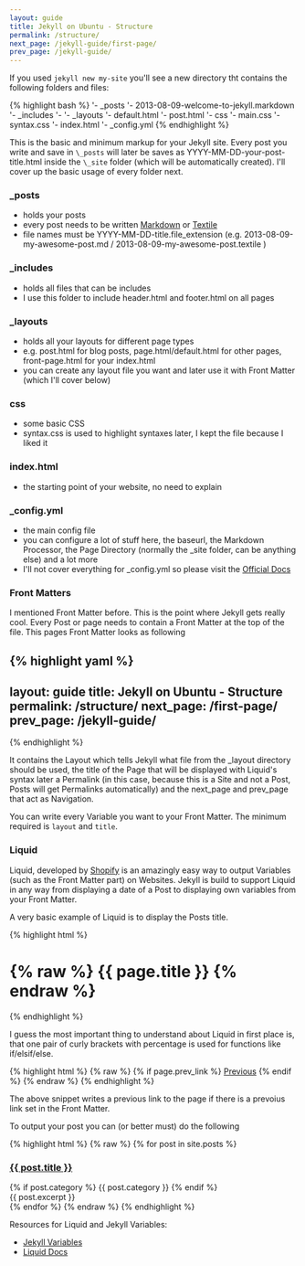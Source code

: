 ```yaml
---
layout: guide
title: Jekyll on Ubuntu - Structure
permalink: /structure/
next_page: /jekyll-guide/first-page/
prev_page: /jekyll-guide/
---
```


If you used `jekyll new my-site` you'll see a new directory tht contains the following folders and files:

{% highlight bash %}
'- \_posts
	'- 2013-08-09-welcome-to-jekyll.markdown 
'- \_includes
	'-
'- \_layouts
	'- default.html
	'- post.html
'- css
	'- main.css
	'- syntax.css
'- index.html
'- \_config.yml 
{% endhighlight %}

This is the basic and minimum markup for your Jekyll site. Every post you write and save in `\_posts` will later be saves as YYYY-MM-DD-your-post-title.html inside the `\_site` folder (which will be automatically created). I'll cover up the basic usage of every folder next.


### \_posts
- holds your posts
- every post needs to be written [Markdown](http://daringfireball.net/projects/markdown/) or [Textile](http://redcloth.org/textile)
- file names must be YYYY-MM-DD-title.file_extension (e.g. 2013-08-09-my-awesome-post.md / 2013-08-09-my-awesome-post.textile )


### \_includes
- holds all files that can be includes
- I use this folder to include header.html and footer.html on all pages


### \_layouts
- holds all your layouts for different page types
- e.g. post.html for blog posts, page.html/default.html for other pages, front-page.html for your index.html
- you can create any layout file you want and later use it with Front Matter (which I'll cover below)


### css
- some basic CSS
- syntax.css is used to highlight syntaxes later, I kept the file because I liked it


### index.html
- the starting point of your website, no need to explain


### \_config.yml
- the main config file
- you can configure a lot of stuff here, the baseurl, the Markdown Processor, the Page Directory (normally the \_site folder, can be anything else) and a lot more
- I'll not cover everything for \_config.yml so please visit the [Official Docs](http://jekyllrb.com/docs/configuration/)

### Front Matters

I mentioned Front Matter before. This is the point where Jekyll gets really cool. Every Post or page needs to contain a Front Matter at the top of the file. This pages Front Matter looks as following

{% highlight yaml %}
---
layout: guide
title: Jekyll on Ubuntu - Structure
permalink: /structure/
next_page: /first-page/
prev_page: /jekyll-guide/
---
{% endhighlight %}

It contains the Layout which tells Jekyll what file from the \_layout directory should be used, the title of the Page that will be displayed with Liquid's syntax later a Permalink (in this case, because this is a Site and not a Post, Posts will get Permalinks automatically) and the next_page and prev_page that act as Navigation.

You can write every Variable you want to your Front Matter. The minimum required is `layout` and `title`.

### Liquid

Liquid, developed by [Shopify](http://wiki.shopify.com/Liquid) is an amazingly easy way to output Variables (such as the Front Matter part) on Websites. Jekyll is build to support Liquid in any way from displaying a date of a Post to displaying own variables from your Front Matter.

A very basic example of Liquid is to display the Posts title.

{% highlight html %}
<h1> {% raw %} {{ page.title }} {% endraw %} </h1>
{% endhighlight %}

I guess the most important thing to understand about Liquid in first place is, that one pair of curly brackets with percentage is used for functions like if/elsif/else. 

{% highlight html %}
{% raw %} {% if page.prev_link %} <a href="{ { page.prev_link } }">Previous</a> {% endif %} {% endraw %}
{% endhighlight %}

The above snippet writes a previous link to the page if there is a prevoius link set in the Front Matter.

To output your post you can (or better must) do the following

{% highlight html %}
{% raw %}
{% for post in site.posts %}
<article class="single-post">
    <h3><a href="{{post.url}}">{{ post.title }}</a></h3>
    {% if post.category %} 
        <span class="single-post__category">{{ post.category }}</span>
   {% endif %}
   <section class="post__body">
		{{ post.excerpt }}
    </section>
</article>
{% endfor %}
{% endraw %}
{% endhighlight %}

Resources for Liquid and Jekyll Variables:   
- [Jekyll Variables](http://jekyllrb.com/docs/variables/)
- [Liquid Docs](http://wiki.shopify.com/Liquid)
